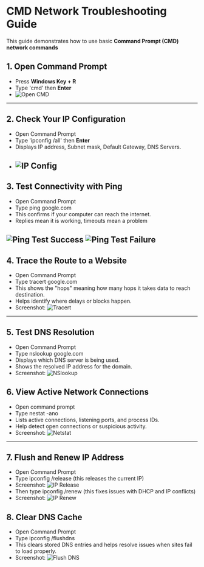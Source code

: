 # CMD Network Troubleshooting Guide
This guide demonstrates how to use basic **Command Prompt (CMD) network commands**
## 1. Open Command Prompt
- Press **Windows Key + R**
- Type 'cmd' then **Enter**
- ![Open CMD](screenshots/screenshot_blankcmd.jpg)
---
## 2. Check Your IP Configuration
- Open Command Prompt
- Type 'ipconfig /all' then **Enter**
- Displays IP address, Subnet mask, Default Gateway, DNS Servers.
- 
  ![IP Config](screenshots/ipconfigall.jpg)
  ---
## 3. Test Connectivity with Ping
- Open Command Prompt
- Type ping google.com
- This confirms if your computer can reach the internet.
- Replies mean it is working, timeouts mean a problem
  
![Ping Test Success](screenshots/pinggoogle.jpg)
![Ping Test Failure](screenshots/failedping.png)
---
## 4. Trace the Route to a Website
- Open Command Prompt
- Type tracert google.com
- This shows the "hops" meaning how many hops it takes data to reach destination.
- Helps identify where delays or blocks happen.
- Screenshot:
![Tracert](screenshots/tracert.png)
---
## 5. Test DNS Resolution
- Open Command Prompt
- Type nslookup google.com
- Displays which DNS server is being used.
- Shows the resolved IP address for the domain.
- Screenshot:
![NSlookup](screenshots/nslookup.png)
## 6. View Active Network Connections
- Open command prompt
- Type nestat -ano
- Lists active connections, listening ports, and process IDs.
- Help detect open connections or suspicious activity.
- Screenshot:
![Netstat](screenshots/netstat.png)
---
## 7. Flush and Renew IP Address
- Open Command Prompt
- Type ipconfig /release (this releases the current IP)
- Screenshot: ![IP Release](screenshots/ipconfigrelease.png)
- Then type ipconfig /renew (this fixes issues with DHCP and IP conflicts)
- Screenshot:
![IP Renew](screenshots/ipconfigrenew.png)
## 8. Clear DNS Cache
- Open Command Prompt
- Type ipconfig /flushdns
- This clears stored DNS entries and helps resolve issues when sites fail to load properly.
- Screenshot:
![Flush DNS](screenshots/ipconfigflushdns.png)
